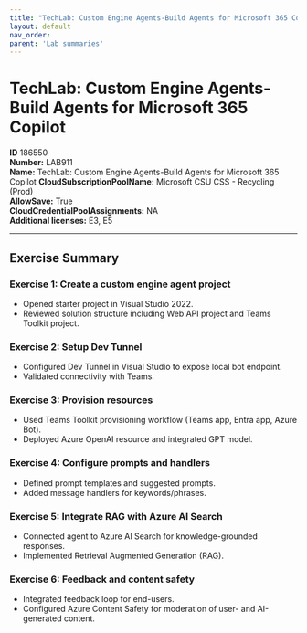 ```yaml
---
title: "TechLab: Custom Engine Agents-Build Agents for Microsoft 365 Copilot"
layout: default
nav_order:
parent: 'Lab summaries'
---
```


# TechLab: Custom Engine Agents-Build Agents for Microsoft 365 Copilot

**ID** 186550  
**Number:** LAB911  
**Name:** TechLab: Custom Engine Agents-Build Agents for Microsoft 365 Copilot
**CloudSubscriptionPoolName:** Microsoft CSU CSS - Recycling (Prod)  
**AllowSave:** True  
**CloudCredentialPoolAssignments:** NA  
**Additional licenses:** E3, E5  

---

## Exercise Summary

### Exercise 1: Create a custom engine agent project
- Opened starter project in Visual Studio 2022.  
- Reviewed solution structure including Web API project and Teams Toolkit project.  

### Exercise 2: Setup Dev Tunnel
- Configured Dev Tunnel in Visual Studio to expose local bot endpoint.  
- Validated connectivity with Teams.  

### Exercise 3: Provision resources
- Used Teams Toolkit provisioning workflow (Teams app, Entra app, Azure Bot).  
- Deployed Azure OpenAI resource and integrated GPT model.  

### Exercise 4: Configure prompts and handlers
- Defined prompt templates and suggested prompts.  
- Added message handlers for keywords/phrases.  

### Exercise 5: Integrate RAG with Azure AI Search
- Connected agent to Azure AI Search for knowledge-grounded responses.  
- Implemented Retrieval Augmented Generation (RAG).  

### Exercise 6: Feedback and content safety
- Integrated feedback loop for end-users.  
- Configured Azure Content Safety for moderation of user- and AI-generated content.  

